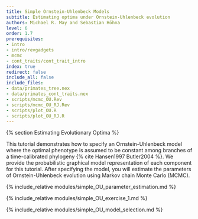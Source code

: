 ```yaml
---
title: Simple Ornstein-Uhlenbeck Models
subtitle: Estimating optima under Ornstein-Uhlenbeck evolution
authors: Michael R. May and Sebastian Höhna
level: 6
order: 1.7
prerequisites:
- intro
- intro/revgadgets
- mcmc
- cont_traits/cont_trait_intro
index: true
redirect: false
include_all: false
include_files:
- data/primates_tree.nex
- data/primates_cont_traits.nex
- scripts/mcmc_OU.Rev
- scripts/mcmc_OU_RJ.Rev
- scripts/plot_OU.R
- scripts/plot_OU_RJ.R
---
```


{% section Estimating Evolutionary Optima %}

This tutorial demonstrates how to specify an Ornstein-Uhlenbeck model where the optimal phenotype is assumed to be constant among branches of a time-calibrated phylogeny {% cite Hansen1997 Butler2004 %}. We provide the probabilistic graphical model representation of each component for this tutorial. After specifying the model, you will estimate the parameters of Ornstein-Uhlenbeck evolution using Markov chain Monte Carlo (MCMC).

{% include_relative modules/simple_OU_parameter_estimation.md %}

{% include_relative modules/simple_OU_exercise_1.md %}

{% include_relative modules/simple_OU_model_selection.md %}
